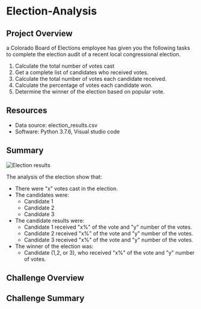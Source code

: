 # Election-Analysis

## Project Overview
a Colorado Board of Elections employee has given you the following tasks to complete the election audit of a recent local congressional election.

1. Calculate the total number of votes cast
2. Get a complete list of candidates who received votes.
3. Calculate the total number of votes each candidate received.
4. Calculate the percentage of votes each candidate won.
5. Determine the winner of the election based on popular vote.

## Resources
- Data source: election_results.csv
- Software: Python 3.7.6, Visual studio code

## Summary

![Election results](/Resources/.png)

The analysis of the election show that:
- There were "x" votes cast in the election.
- The candidates were:
    - Candidate 1
    - Candidate 2
    - Candidate 3
- The candidate results were:
    - Candidate 1 received "x%" of the vote and "y" number of the votes.
    - Candidate 2 received "x%" of the vote and "y" number of the votes.
    - Candidate 3 received "x%" of the vote and "y" number of the votes.
- The winner of the election was:
    - Candidate (1,2, or 3), who received "x%" of the vote and "y" number of votes.

## Challenge Overview


## Challenge Summary
